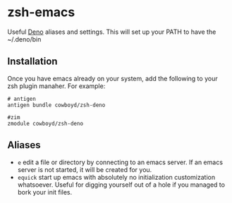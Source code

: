zsh-emacs
===========

Useful [Deno][2] aliases and settings. This will set up your PATH
to have the ~/.deno/bin

Installation
------------

Once you have emacs already on your system, add the following to your
zsh plugin manaher. For example:

``` shell
# antigen
antigen bundle cowboyd/zsh-deno

#zim
zmodule cowboyd/zsh-deno
```

Aliases
-------

  * `e` edit a file or directory by connecting to an emacs server. If
    an emacs server is not started, it will be created for you.
  * `equick` start up emacs with absolutely no initialization
    customization whatsoever. Useful for digging yourself out of a
    hole if you managed to bork your init files.

[1]: https://github.com/zimfw/zimfw
[2]: https://deno.land
